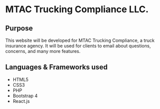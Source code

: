 # MTAC Trucking Compliance LLC.

## Purpose
This website will be developed for MTAC Trucking Compliance, a truck insurance agency. It will be used for clients to email about questions, concerns, and many more features.

## Languages & Frameworks used
- HTML5
- CSS3
- PHP
- Bootstrap 4
- React.js
